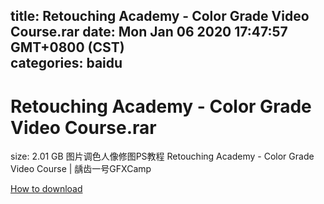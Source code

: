 
title: Retouching Academy - Color Grade Video Course.rar
date: Mon Jan 06 2020 17:47:57 GMT+0800 (CST)    
categories: baidu
---

# Retouching Academy - Color Grade Video Course.rar
size: 2.01 GB
 图片调色人像修图PS教程 Retouching Academy - Color Grade Video Course | 龋齿一号GFXCamp
 

[How to download](https://bpcam.bemobtrk.com/go/2ceec3aa-1ca2-46d6-b9ff-aaa5c184517c?jno=5107)